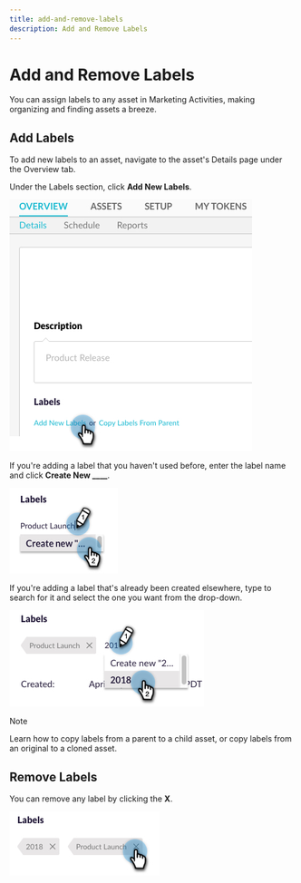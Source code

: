 ```yaml
---
title: add-and-remove-labels
description: Add and Remove Labels
---
```


# Add and Remove Labels

You can assign labels to any asset in Marketing Activities, making organizing and finding assets a breeze.

## Add Labels

To add new labels to an asset, navigate to the asset's Details page under the Overview tab.

Under the Labels section, click **Add New Labels**.

   ![Image One](/help/sky/assets/labels/add-and-remove-labels/add-and-remove-labels-1.jpg)

If you're adding a label that you haven't used before, enter the label name and click **Create New ____**.

   ![Image Two](/help/sky/assets/labels/add-and-remove-labels/add-and-remove-labels-2.jpg)

If you're adding a label that's already been created elsewhere, type to search for it and select the one you want from the drop-down.

   ![Image Three](/help/sky/assets/labels/add-and-remove-labels/add-and-remove-labels-3.jpg)

>[!NOTE]
>
>Learn how to copy labels from a parent to a child asset, or
copy labels from an original to a cloned asset.

## Remove Labels

You can remove any label by clicking the **X**.

   ![Image Four](/help/sky/assets/labels/add-and-remove-labels/add-and-remove-labels-4.jpg)